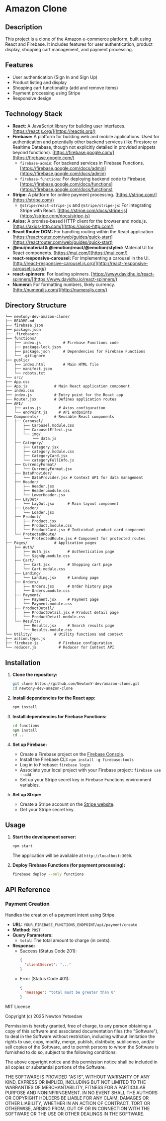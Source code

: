 # Amazon Clone

## Description

This project is a clone of the Amazon e-commerce platform, built using React and Firebase. It includes features for user authentication, product display, shopping cart management, and payment processing.

## Features

* User authentication (Sign In and Sign Up)
* Product listing and display
* Shopping cart functionality (add and remove items)
* Payment processing using Stripe
* Responsive design

## Technology Stack

* **React:** A JavaScript library for building user interfaces. [https://reactjs.org/](https://reactjs.org/)
* **Firebase:** A platform for building web and mobile applications. Used for authentication and potentially other backend services (like Firestore or Realtime Database, though not explicitly detailed in provided snippets beyond functions). [https://firebase.google.com/](https://firebase.google.com/)
    * `firebase-admin`: For backend services in Firebase Functions. [https://firebase.google.com/docs/admin](https://firebase.google.com/docs/admin)
    * `firebase-functions`: For deploying backend code to Firebase. [https://firebase.google.com/docs/functions](https://firebase.google.com/docs/functions)
* **Stripe:** A platform for online payment processing. [https://stripe.com/](https://stripe.com/)
    * `@stripe/react-stripe-js` and `@stripe/stripe-js`: For integrating Stripe with React. [https://stripe.com/docs/stripe-js](https://stripe.com/docs/stripe-js)
* **Axios:** A promise-based HTTP client for the browser and node.js. [https://axios-http.com/](https://axios-http.com/)
* **React Router DOM:** For handling routing within the React application. [https://reactrouter.com/web/guides/quick-start](https://reactrouter.com/web/guides/quick-start)
* **@mui/material & @emotion/react/@emotion/styled:** Material UI for React components. [https://mui.com/](https://mui.com/)
* **react-responsive-carousel:** For implementing a carousel in the UI. [http://react-responsive-carousel.js.org/](http://react-responsive-carousel.js.org/)
* **react-spinners:** For loading spinners. [https://www.davidhu.io/react-spinners/](https://www.davidhu.io/react-spinners/)
* **Numeral:** For formatting numbers, likely currency. [http://numeraljs.com/](http://numeraljs.com/)

## Directory Structure

```
└── newtony-dev-amazon-clone/
├── README.md
├── firebase.json
├── package.json
├── .firebaserc
├── functions/
│   ├── index.js          # Firebase Functions code
│   ├── package-lock.json
│   ├── package.json      # Dependencies for Firebase Functions
│   └── .gitignore
├── public/
│   ├── index.html        # Main HTML file
│   ├── manifest.json
│   └── robots.txt
└── src/
├── App.css
├── App.js            # Main React application component
├── index.css
├── index.js          # Entry point for the React app
├── Router.jsx        # Defines application routes
├── API/
│   ├── axios.js        # Axios configuration
│   └── endPoint.js     # API endpoints
├── Components/       # Reusable React components
│   ├── Carousel/
│   │   ├── Carousel.module.css
│   │   ├── CarouselEffect.jsx
│   │   └── img/
│   │       └── data.js
│   ├── Category/
│   │   ├── Category.jsx
│   │   ├── category.module.css
│   │   ├── CategoryCard.jsx
│   │   └── categoryFullInfo.js
│   ├── CurrencyFormat/
│   │   └── CurrencyFormat.jsx
│   ├── DataProvider/
│   │   └── DataProvider.jsx # Context API for data management
│   ├── Header/
│   │   ├── Header.jsx
│   │   ├── Header.module.css
│   │   └── LowerHeader.jsx
│   ├── LayOut/
│   │   └── LayOut.jsx      # Main layout component
│   ├── Loader/
│   │   └── Loader.jsx
│   ├── Product/
│   │   ├── Product.jsx
│   │   ├── Product.module.css
│   │   └── ProductCard.jsx # Individual product card component
│   └── ProtectedRoute/
│       └── ProtectedRoute.jsx # Component for protected routes
├── Pages/            # Application pages
│   ├── Auth/
│   │   ├── Auth.jsx        # Authentication page
│   │   └── SignUp.module.css
│   ├── Cart/
│   │   ├── Cart.jsx        # Shopping cart page
│   │   └── Cart.module.css
│   ├── Landing/
│   │   └── Landing.jsx     # Landing page
│   ├── Orders/
│   │   ├── Orders.jsx      # Order history page
│   │   └── Orders.module.css
│   ├── Payment/
│   │   ├── Payment.jsx     # Payment page
│   │   └── Payment.module.css
│   ├── ProductDetail/
│   │   ├── ProductDetail.jsx # Product detail page
│   │   └── ProductDetail.module.css
│   └── Results/
│       ├── Results.jsx     # Search results page
│       └── Results.module.css
└── Utility/          # Utility functions and context
├── action.type.js
├── firebase.js         # Firebase configuration
└── reducer.js          # Reducer for Context API
```

## Installation

1.  **Clone the repository:**
    ```bash
    git clone https://github.com/NewtonY-dev/amazon-clone.git
    cd newtony-dev-amazon-clone
    ```

2.  **Install dependencies for the React app:**
    ```bash
    npm install
    ```

3.  **Install dependencies for Firebase Functions:**
    ```bash
    cd functions
    npm install
    cd ..
    ```

4.  **Set up Firebase:**
    * Create a Firebase project on the [Firebase Console](https://console.firebase.google.com/).
    * Install the Firebase CLI: `npm install -g firebase-tools`
    * Log in to Firebase: `firebase login`
    * Associate your local project with your Firebase project: `firebase use --add`
    * Set up your Stripe secret key in Firebase Functions environment variables.

5.  **Set up Stripe:**
    * Create a Stripe account on the [Stripe website](https://stripe.com/).
    * Get your Stripe secret key.

## Usage

1.  **Start the development server:**
    ```bash
    npm start
    ```
    The application will be available at `http://localhost:3000`.

2.  **Deploy Firebase Functions (for payment processing):**
    ```bash
    firebase deploy --only functions
    ```

## API Reference

### Payment Creation

Handles the creation of a payment intent using Stripe.

* **URL:** `YOUR_FIREBASE_FUNCTIONS_ENDPOINT/api/payment/create` 
* **Method:** `POST`
* **Query Parameters:**
    * `total`: The total amount to charge (in cents).
* **Response:**
    * Success (Status Code 201):
        ```json
        {
          "clientSecret": "..."
        }
        ```
    * Error (Status Code 401):
        ```json
        {
          "message": "total must be greater than 0"
        }
        ```

MIT License

Copyright (c) 2025 Newton Yetsedaw

Permission is hereby granted, free of charge, to any person obtaining a copy of this software and associated documentation files (the "Software"), to deal in the Software 
without restriction, including without limitation the rights to use, copy, modify, merge, publish, distribute, sublicense, and/or sell copies of the Software, and to permit
persons to whom the Software is furnished to do so, subject to the following conditions:

The above copyright notice and this permission notice shall be included in all copies or substantial portions of the Software.

THE SOFTWARE IS PROVIDED "AS IS", WITHOUT WARRANTY OF ANY KIND, EXPRESS OR IMPLIED, INCLUDING BUT NOT LIMITED TO THE WARRANTIES OF MERCHANTABILITY, FITNESS FOR A PARTICULAR
PURPOSE AND NONINFRINGEMENT. IN NO EVENT SHALL THE AUTHORS OR COPYRIGHT HOLDERS BE LIABLE FOR ANY CLAIM, DAMAGES OR OTHER LIABILITY, WHETHER IN AN ACTION OF CONTRACT, TORT
OR OTHERWISE, ARISING FROM, OUT OF OR IN CONNECTION WITH THE SOFTWARE OR THE USE OR OTHER DEALINGS IN THE SOFTWARE.